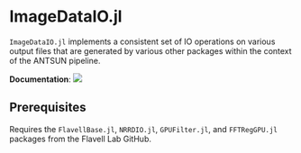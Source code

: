 # ImageDataIO.jl

`ImageDataIO.jl` implements a consistent set of IO operations on various output files
that are generated by various other packages within the context of the ANTSUN pipeline.

**Documentation**: [![][docs-stable-img]][docs-stable-url]

[docs-stable-img]: https://img.shields.io/badge/docs-stable-blue.svg
[docs-stable-url]: https://flavell-lab.github.io/ImageDataIO.jl/stable/

## Prerequisites

Requires the `FlavellBase.jl`, `NRRDIO.jl`, `GPUFilter.jl`, and `FFTRegGPU.jl` packages from the Flavell Lab GitHub.
